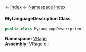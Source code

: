 ← [Index](Api-Index) ← [Namespace Index](Namespace-Index)

#### MyLanguageDescription Class

```csharp
public class MyLanguageDescription
```

**Namespace:** [VRage](VRage)  
**Assembly:** VRage.dll

